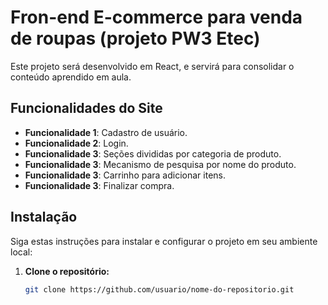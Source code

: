# Fron-end E-commerce para venda de roupas (projeto PW3 Etec)

Este projeto será desenvolvido em React, e servirá para consolidar o conteúdo aprendido em aula.

## Funcionalidades do Site

- **Funcionalidade 1**: Cadastro de usuário.
- **Funcionalidade 2**: Login.
- **Funcionalidade 3**: Seções divididas por categoria de produto.
- **Funcionalidade 3**: Mecanismo de pesquisa por nome do produto.
- **Funcionalidade 3**: Carrinho para adicionar itens.
- **Funcionalidade 3**: Finalizar compra.

## Instalação

Siga estas instruções para instalar e configurar o projeto em seu ambiente local:

1. **Clone o repositório:**

   ```bash
   git clone https://github.com/usuario/nome-do-repositorio.git
